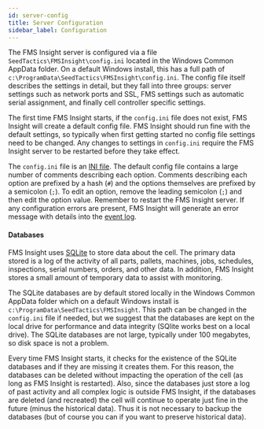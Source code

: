 ```yaml
---
id: server-config
title: Server Configuration
sidebar_label: Configuration
---
```


The FMS Insight server is configured via a file
`SeedTactics\FMSInsight\config.ini` located in the Windows Common AppData
folder. On a default Windows install, this has a full path of
`c:\ProgramData\SeedTactics\FMSInsight\config.ini`. The config file itself
describes the settings in detail, but they fall into three groups: server
settings such as network ports and SSL, FMS settings such as automatic serial
assignment, and finally cell controller specific settings.

The first time FMS Insight starts, if the `config.ini` file does not exist,
FMS Insight will create a default config file. FMS Insight should run fine
with the default settings, so typically when first getting started no config
file settings need to be changed. Any changes to settings in `config.ini`
require the FMS Insight server to be restarted before they take effect.

The `config.ini` file is an [INI file](https://en.wikipedia.org/wiki/INI_file).
The default config file contains a large number of comments describing each option.
Comments describing each option are prefixed by a hash (`#`) and the options themselves
are prefixed by a semicolon (`;`).  To edit an option, remove the leading semicolon (`;`)
and then edit the option value.  Remember to restart the FMS Insight server.  If any configuration
errors are present, FMS Insight will generate an error message with details into the
[event log](server-errors.md).

#### Databases

FMS Insight uses [SQLite](https://www.sqlite.org/) to store data about the cell.
The primary data stored is a log of the activity of all parts, pallets, machines, jobs,
schedules, inspections, serial numbers, orders, and other data.  In addition, FMS Insight
stores a small amount of temporary data to assist with monitoring.

The SQLite databases are by default stored locally in the Windows Common
AppData folder which on a default Windows install is
`c:\ProgramData\SeedTactics\FMSInsight`. This path can be changed in the
`config.ini` file if needed, but we suggest that the databases are kept on
the local drive for performance and data integrity (SQlite works best on a
local drive). The SQLite databases are not large, typically under 100
megabytes, so disk space is not a problem.

Every time FMS Insight starts, it checks for the existence of the SQLite
databases and if they are missing it creates them. For this reason, the
databases can be deleted without impacting the operation of the cell (as long
as FMS Insight is restarted). Also, since the databases just store a log of
past activity and all complex logic is outside FMS Insight, if the databases
are deleted (and recreated) the cell will continue to operate just fine in
the future (minus the historical data). Thus it is not necessary to backup
the databases (but of course you can if you want to preserve historical
data).
